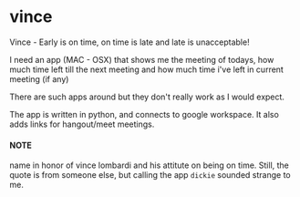 # vince
Vince - Early is on time, on time is late and late is unacceptable!

I need an app (MAC - OSX) that shows me the meeting of todays, how much time left till the next meeting and how much time i've left in current meeting (if any)

There are such apps around but they don't really work as I would expect.

The app is written in python, and connects to google workspace. It also adds links for hangout/meet meetings. 

#### NOTE
name in honor of vince lombardi and his attitute on being on time.
Still, the quote is from someone else, but calling the app `dickie` sounded strange to me. 
